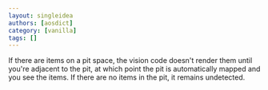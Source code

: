 ```yaml
---
layout: singleidea
authors: [aosdict]
category: [vanilla]
tags: []
---
```

If there are items on a pit space, the vision code doesn't render them until you're adjacent to the pit, at which point the pit is automatically mapped and you see the items. If there are no items in the pit, it remains undetected.
